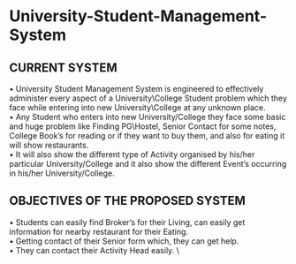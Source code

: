 # University-Student-Management-System

## CURRENT SYSTEM
• University Student Management System is engineered to effectively administer every
aspect of a University\College Student problem which they face while entering into new
University\College at any unknown place. \
• Any Student who enters into new University/College they face some basic and huge problem
like Finding PG\Hostel, Senior Contact for some notes, College Book’s for reading or if they
want to buy them, and also for eating it will show restaurants. \
• It will also show the different type of Activity organised by his/her particular
University/College and it also show the different Event’s occurring in his/her University/College.

## OBJECTIVES OF THE PROPOSED SYSTEM
• Students can easily find Broker’s for their Living, can easily get information for nearby
restaurant for their Eating. \
• Getting contact of their Senior form which, they can get help. \
• They can contact their Activity Head easily. \
